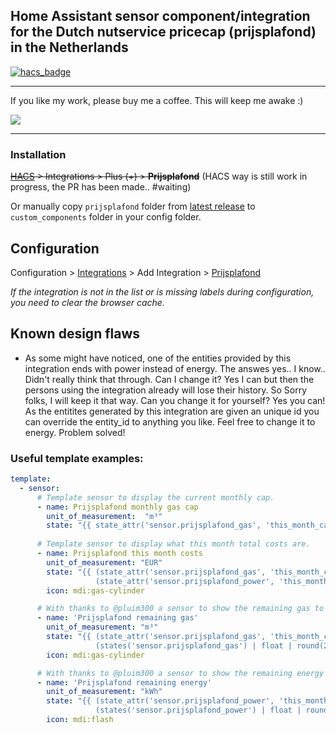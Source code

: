 ## Home Assistant sensor component/integration for the Dutch nutservice pricecap (prijsplafond) in the Netherlands

[![hacs_badge](https://img.shields.io/badge/HACS-Custom-41BDF5.svg)](https://github.com/hacs/integration)

- - -

If you like my work, please buy me a coffee. This will keep me awake :)

<a href="https://www.buymeacoffee.com/devsnow" target="_blank"><img src="https://www.buymeacoffee.com/assets/img/custom_images/orange_img.png"></a>

- - -

### Installation

~~[HACS](https://hacs.xyz/) > Integrations > Plus (+) > **Prijsplafond**~~
(HACS way is still work in progress, the PR has been made.. #waiting)

Or manually copy `prijsplafond` folder from [latest release](https://github.com/rbrink/Home-Assistant-Prijsplafond/releases/latest) to `custom_components` folder in your config folder.

## Configuration

Configuration > [Integrations](https://my.home-assistant.io/redirect/integrations/) > Add Integration > [Prijsplafond](https://my.home-assistant.io/redirect/config_flow_start/?domain=prijsplafond)

*If the integration is not in the list or is missing labels during configuration, you need to clear the browser cache.*

## Known design flaws
- As some might have noticed, one of the entities provided by this integration ends with power instead of energy. The answes yes.. I know.. Didn't really think that through. Can I change it? Yes I can but then the persons using the integration already will lose their history. So Sorry folks, I will keep it that way. Can you change it for yourself? Yes you can! As the entitites generated by this integration are given an unique id you can override the entity_id to anything you like. Feel free to change it to energy.
Problem solved!

### Useful template examples:
```yaml
template:
  - sensor:
      # Template sensor to display the current monthly cap.
      - name: Prijsplafond monthly gas cap
        unit_of_measurement:  "m³"
        state: "{{ state_attr('sensor.prijsplafond_gas', 'this_month_cap') }}"
        
      # Template sensor to display what this month total costs are.
      - name: Prijsplafond this month costs
        unit_of_measurement: "EUR"
        state: "{{ (state_attr('sensor.prijsplafond_gas', 'this_month_costs') | float) +
                   (state_attr('sensor.prijsplafond_power', 'this_month_costs') | float) }} "
        icon: mdi:gas-cylinder

      # With thanks to @pluim300 a sensor to show the remaining gas to be used for this month.
      - name: 'Prijsplafond remaining gas'
        unit_of_measurement: "m³"
        state: "{{ (state_attr('sensor.prijsplafond_gas', 'this_month_cap') | float | round(2) ) -
                   (states('sensor.prijsplafond_gas') | float | round(2) ) }} "
        icon: mdi:gas-cylinder

      # With thanks to @pluim300 a sensor to show the remaining energy to be used for this month.
      - name: 'Prijsplafond remaining energy'
        unit_of_measurement: "kWh"
        state: "{{ (state_attr('sensor.prijsplafond_power', 'this_month_cap') | float | round(2) ) -
                   (states('sensor.prijsplafond_power') | float | round(2) ) }}"
        icon: mdi:flash

```

